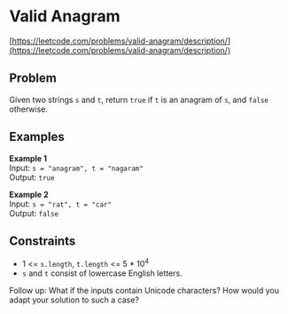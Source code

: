 # Valid Anagram

[https://leetcode.com/problems/valid-anagram/description/](https://leetcode.com/problems/valid-anagram/description/)

## Problem

Given two strings `s` and `t`, return `true` if `t` is an anagram of `s`, and `false` otherwise.

## Examples

**Example 1**  
Input: `s = "anagram", t = "nagaram"`  
Output: `true`

**Example 2**  
Input: `s = "rat", t = "car"`  
Output: `false`

## Constraints

- 1 <= `s.length`, `t.length` <= 5 \* 10<sup>4</sup>
- `s` and `t` consist of lowercase English letters.

Follow up: What if the inputs contain Unicode characters? How would you adapt your solution to such a case?
